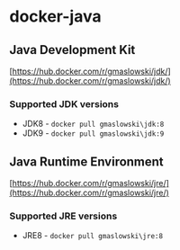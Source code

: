 docker-java
==========

## Java Development Kit
[https://hub.docker.com/r/gmaslowski/jdk/](https://hub.docker.com/r/gmaslowski/jdk/)

### Supported JDK versions
- JDK8 - ```docker pull gmaslowski\jdk:8```
- JDK9 - ```docker pull gmaslowski\jdk:9```

## Java Runtime Environment
[https://hub.docker.com/r/gmaslowski/jre/](https://hub.docker.com/r/gmaslowski/jre/)

### Supported JRE versions
- JRE8 - ```docker pull gmaslowski\jre:8```

